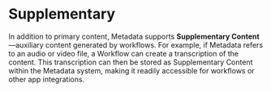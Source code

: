 # Supplementary

<primary-label ref="bosca"/>
<secondary-label ref="beta"/>

In addition to primary content, Metadata supports **Supplementary Content**—auxiliary content generated by workflows.
For example, if Metadata refers to an audio or video file, a Workflow can create a transcription of the content. This
transcription can then be stored as Supplementary Content within the Metadata system, making it readily accessible for
workflows or other app integrations.